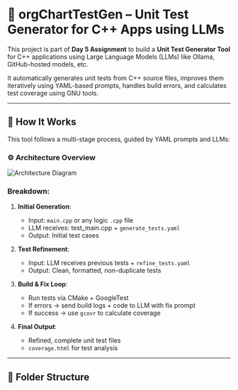 # 🧪 orgChartTestGen – Unit Test Generator for C++ Apps using LLMs

This project is part of **Day 5 Assignment** to build a **Unit Test Generator Tool** for C++ applications using Large Language Models (LLMs) like Ollama, GitHub-hosted models, etc.

It automatically generates unit tests from C++ source files, improves them iteratively using YAML-based prompts, handles build errors, and calculates test coverage using GNU tools.

---

## 🔧 How It Works

This tool follows a multi-stage process, guided by YAML prompts and LLMs:

### ⚙️ Architecture Overview

![Architecture Diagram](./prompts/architecture.png)


### Breakdown:

1. **Initial Generation**:
   - Input: `main.cpp` or any logic `.cpp` file
   - LLM receives: test_main.cpp + `generate_tests.yaml`
   - Output: Initial test cases

2. **Test Refinement**:
   - Input: LLM receives previous tests + `refine_tests.yaml`
   - Output: Clean, formatted, non-duplicate tests

3. **Build & Fix Loop**:
   - Run tests via CMake + GoogleTest
   - If errors → send build logs + code to LLM with fix prompt
   - If success → use `gcovr` to calculate coverage

4. **Final Output**:
   - Refined, complete unit test files
   - `coverage.html` for test analysis

---

## 📁 Folder Structure

